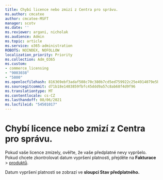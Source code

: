 ```yaml
---
title: Chybí licence nebo zmizí z Centra pro správu.
ms.author: cmcatee
author: cmcatee-MSFT
manager: scotv
ms.date: ''
ms.reviewer: argani, nicholak
ms.audience: Admin
ms.topic: article
ms.service: o365-administration
ROBOTS: NOINDEX, NOFOLLOW
localization_priority: Priority
ms.collection: Adm_O365
ms.custom:
- commerce_licensing
- "9003038"
- "5800"
ms.openlocfilehash: 816369ebf3adaf508c70c380b7cd5ed759922c25e4914079e5b4d13d72d0fcf4
ms.sourcegitcommit: d71b18e1403859fbfc45ddd9a57c8ab68f4d9f96
ms.translationtype: MT
ms.contentlocale: cs-CZ
ms.lasthandoff: 08/06/2021
ms.locfileid: "54501017"
---
```

# <a name="license-missing-or-disappears-from-the-admin-center"></a>Chybí licence nebo zmizí z Centra pro správu.

Pokud vaše licence zmizely, ověřte, že vaše předplatné nevy vypršelo. Pokud chcete zkontrolovat datum vypršení platnosti, přejděte na **Fakturace**  >  [produktů](https://go.microsoft.com/fwlink/p/?linkid=842054).

Datum vypršení platnosti se zobrazí ve **sloupci Stav předplatného.**